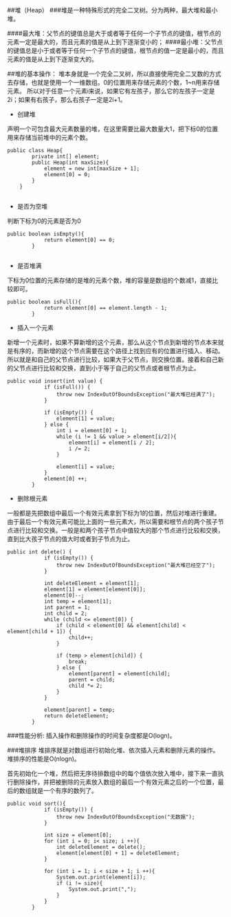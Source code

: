 ##堆（Heap）
###堆是一种特殊形式的完全二叉树。分为两种，最大堆和最小堆。

####最大堆：父节点的键值总是大于或者等于任何一个子节点的键值，根节点的元素一定是最大的，而且元素的值是从上到下逐渐变小的；
####最小堆：父节点的键值总是小于或者等于任何一个子节点的键值，根节点的值一定是最小的，而且元素的值是从上到下逐渐变大的。

##堆的基本操作：
堆本身就是一个完全二叉树，所以直接使用完全二叉数的方式去存储，也就是使用一个一维数组。0的位置用来存储元素的个数，1~n用来存储元素。
所以对于任意一个元素i来说，如果它有左孩子，那么它的左孩子一定是2i；如果有右孩子，那么右孩子一定是2i+1。

 * 创建堆

声明一个可包含最大元素数量的堆，在这里需要比最大数量大1，把下标0的位置用来存储当前堆中的元素个数。

```
public class Heap{
        private int[] element;
        public Heap(int maxSize){
            element = new int[maxSize + 1];
            element[0] = 0;
        }
    }
    
```

 *   是否为空堆


判断下标为0的元素是否为0

```
public boolean isEmpty(){
            return element[0] == 0;
        }
        
```       



 *  是否堆满


下标为0位置的元素存储的是堆的元素个数，堆的容量是数组的个数减1，直接比较即可。

```
public boolean isFull(){
            return element[0] == element.length - 1;
        }
```

 *  插入一个元素


新增一个元素时，如果不算新增的这个元素，那么从这个节点到新增的节点本来就是有序的，而新增的这个节点需要在这个路径上找到应有的位置进行插入、移动。所以就是和自己的父节点进行比较，如果大于父节点，则交换位置。接着和自己新的父节点进行比较和交换，直到小于等于自己的父节点或者根节点为止。

```
public void insert(int value) {
            if (isFull()) {
                throw new IndexOutOfBoundsException("最大堆已经满了");
            }

            if (isEmpty()) {
                element[1] = value;
            } else {
                int i = element[0] + 1;
                while (i != 1 && value > element[i/2]){
                    element[i] = element[i / 2];
                    i /= 2;
                }

                element[i] = value;
            }
            element[0] ++;
        }
```

 *  删除根元素


一般都是先把数组中最后一个有效元素拿到下标为1的位置，然后对堆进行重建。
由于最后一个有效元素可能比上面的一些元素大，所以需要和根节点的两个孩子节点进行比较和交换。一般是和两个孩子节点中值较大的那个节点进行比较和交换，直到比大孩子节点的值大时或者到子节点为止。

```
public int delete() {
            if (isEmpty()) {
                throw new IndexOutOfBoundsException("最大堆已经空了");
            }

            int deleteElement = element[1];
            element[1] = element[element[0]];
            element[0]--;
            int temp = element[1];
            int parent = 1;
            int child = 2;
            while (child <= element[0]) {
                if (child < element[0] && element[child] < element[child + 1]) {
                    child++;
                }

                if (temp > element[child]) {
                    break;
                } else {
                    element[parent] = element[child];
                    parent = child;
                    child *= 2;
                }
            }

            element[parent] = temp;
            return deleteElement;
        }
```

###性能分析:
插入操作和删除操作的时间复杂度都是O(logn)。

###堆排序
堆排序就是对数组进行初始化堆、依次插入元素和删除元素的操作。堆排序的性能是O(nlogn)。

首先初始化一个堆，然后把无序待排数组中的每个值依次放入堆中，接下来一直执行删除操作，并把被删除的元素放入数组的最后一个有效元素之后的一个位置，最后的数组就是一个有序的数列了。

```
public void sort(){
            if (isEmpty()) {
                throw new IndexOutOfBoundsException("无数据");
            }

            int size = element[0];
            for (int i = 0; i< size; i ++){
                int deleteElement = delete();
                element[element[0] + 1] = deleteElement;
            }

            for (int i = 1; i < size + 1; i ++){
                System.out.print(element[i]);
                if (i != size){
                    System.out.print(",");
                }
            }
        }
```